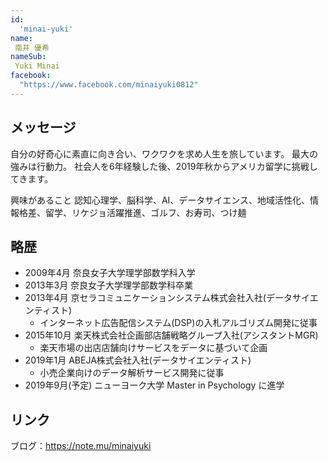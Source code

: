```yaml
---
id:
  'minai-yuki'
name:
 南井 優希
nameSub:
 Yuki Minai
facebook:
  "https://www.facebook.com/minaiyuki0812"
---
```


## メッセージ
自分の好奇心に素直に向き合い、ワクワクを求め人生を旅しています。
最大の強みは行動力。
社会人を6年経験した後、2019年秋からアメリカ留学に挑戦してきます。

興味があること
認知心理学、脳科学、AI、データサイエンス、地域活性化、情報格差、留学、リケジョ活躍推進、ゴルフ、お寿司、つけ麺

## 略歴
- 2009年4月 奈良女子大学理学部数学科入学
- 2013年3月 奈良女子大学理学部数学科卒業
- 2013年4月 京セラコミュニケーションシステム株式会社入社(データサイエンティスト)
  - インターネット広告配信システム(DSP)の入札アルゴリズム開発に従事
- 2015年10月 楽天株式会社企画部店舗戦略グループ入社(アシスタントMGR)
  - 楽天市場の出店店舗向けサービスをデータに基づいて企画
- 2019年1月 ABEJA株式会社入社(データサイエンティスト)
  - 小売企業向けのデータ解析サービス開発に従事
- 2019年9月(予定) ニューヨーク大学 Master in Psychology に進学

## リンク
ブログ：https://note.mu/minaiyuki